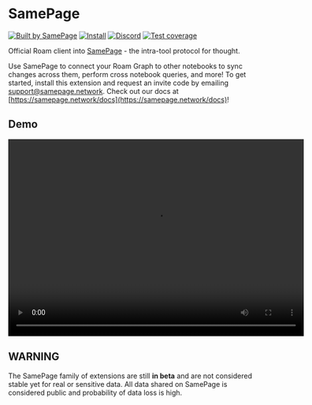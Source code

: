 # SamePage

[![Built by SamePage](https://img.shields.io/badge/Ξ-Built_by_SamePage-blue.svg)](https://github.com/samepage-network/samepage.network) [![Install](https://img.shields.io/github/v/release/samepage-network/roam-samepage)](https://samepage.network/install?id=roam) [![Discord](https://img.shields.io/discord/1042590270849568788.svg)](https://discord.gg/UpKAfUvUPd) [![Test coverage](https://codecov.io/gh/samepage-network/roam-samepage/branch/main/graph/badge.svg)](https://codecov.io/gh/samepage-network/roam-samepage)

Official Roam client into [SamePage](https://samepage.network) - the intra-tool protocol for thought.

Use SamePage to connect your Roam Graph to other notebooks to sync changes across them, perform cross notebook queries, and more! To get started, install this extension and request an invite code by emailing support@samepage.network. Check out our docs at [https://samepage.network/docs](https://samepage.network/docs)!

## Demo

<video src="https://samepage.network/videos/9f124d41ca8a47f4b09bc6d268cb36b8.mp4" controls="controls" height="400" width="600"></video>

## WARNING

The SamePage family of extensions are still **in beta** and are not considered stable yet for real or sensitive data. All data shared on SamePage is considered public and probability of data loss is high.
